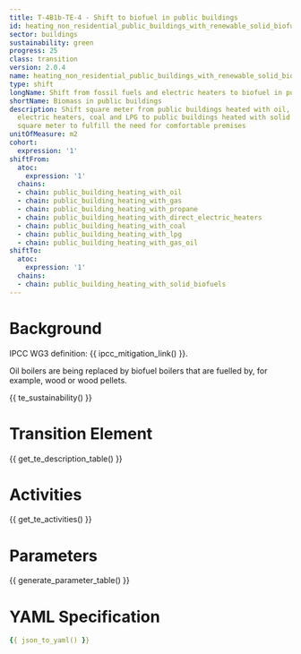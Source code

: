 ```yaml
---
title: T-4B1b-TE-4 - Shift to biofuel in public buildings
id: heating_non_residential_public_buildings_with_renewable_solid_biofuels
sector: buildings
sustainability: green
progress: 25
class: transition
version: 2.0.4
name: heating_non_residential_public_buildings_with_renewable_solid_biofuels
type: shift
longName: Shift from fossil fuels and electric heaters to biofuel in public buildings.
shortName: Biomass in public buildings
description: Shift square meter from public buildings heated with oil, gas, direct
  electric heaters, coal and LPG to public buildings heated with solid biofuels in
  square meter to fulfill the need for comfortable premises
unitOfMeasure: m2
cohort:
  expression: '1'
shiftFrom:
  atoc:
    expression: '1'
  chains:
  - chain: public_building_heating_with_oil
  - chain: public_building_heating_with_gas
  - chain: public_building_heating_with_propane
  - chain: public_building_heating_with_direct_electric_heaters
  - chain: public_building_heating_with_coal
  - chain: public_building_heating_with_lpg
  - chain: public_building_heating_with_gas_oil
shiftTo:
  atoc:
    expression: '1'
  chains:
  - chain: public_building_heating_with_solid_biofuels
---
```

# Background

IPCC WG3 definition: {{ ipcc_mitigation_link() }}.

Oil boilers are being replaced by biofuel boilers that are fuelled by, for example, wood or wood pellets.




{{ te_sustainability() }}

# Transition Element

{{ get_te_description_table() }}




# Activities

{{ get_te_activities() }}


# Parameters

{{ generate_parameter_table() }}


# YAML Specification

```yaml
{{ json_to_yaml() }}
```
